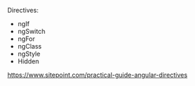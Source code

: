 Directives:

- ngIf
- ngSwitch
- ngFor
- ngClass
- ngStyle
- Hidden

https://www.sitepoint.com/practical-guide-angular-directives